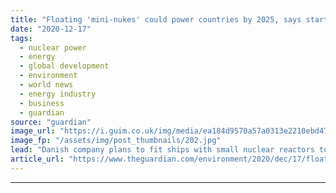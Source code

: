 ```yaml
---
title: "Floating 'mini-nukes' could power countries by 2025, says startup"
date: "2020-12-17"
tags: 
  - nuclear power
  - energy
  - global development
  - environment
  - world news
  - energy industry
  - business
  - guardian
source: "guardian"
image_url: "https://i.guim.co.uk/img/media/ea184d9570a57a0313e2210ebd47a2606a268c7a/0_41_3555_2134/master/3555.jpg?width=460&quality=85&auto=format&fit=max&s=4ee012453ba76c3dd893a996a1d9aeec"
image_fp: "/assets/img/post_thumbnails/202.jpg"
lead: "Danish company plans to fit ships with small nuclear reactors to send energy to developing countriesFloating barges fitted with advanced nuclear reactors could begin powering developing nations by the mid-2020s, according to a Danish startup company...."
article_url: "https://www.theguardian.com/environment/2020/dec/17/floating-mini-nukes-could-power-countries-by-2025-says-startup"
---
```


---
